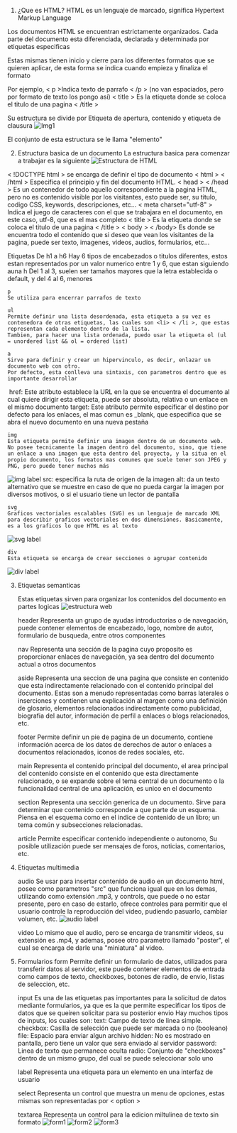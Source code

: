 1. ¿Que es HTML?
HTML es un lenguaje de marcado, significa Hypertext Markup Language

Los documentos HTML se encuentran estrictamente organizados. Cada parte del documento esta diferenciada, declarada y determinada por etiquetas especificas

Estas mismas tienen inicio y cierre para los diferentes formatos que se quieren aplicar, de esta forma se indica cuando empieza y finaliza el formato

Por ejemplo, < p >Indica texto de parrafo < /p > (no van espaciados, pero por formato de texto los pongo así)
< title > Es la etiqueta donde se coloca el titulo de una pagina < /title >

Su estructura se divide por Etiqueta de apertura, contenido y etiqueta de clausura
![Img1](imgs/img1.png.png)

El conjunto de esta estructura se le llama "elemento"

2. Estructura basica de un documento
La estructura basica para comenzar a trabajar es la siguiente
![Estructura de HTML](imgs/structure.png)

< !DOCTYPE html > se encarga de definir el tipo de documento
< html > < /html > Especifica el principio y fin del documento HTML.
< head > < /head > Es un contenedor de todo aquello correspondiente a la pagina HTML, pero no es contenido visible por los visitantes, esto puede ser, su titulo, codigo CSS, keywords, descripciones, etc...
< meta charset="utf-8" > Indica el juego de caracteres con el que se trabajara en el documento, en este caso, utf-8, que es el mas completo
< title > Es la etiqueta donde se coloca el titulo de una pagina < /title >
< body > < /body> Es donde se encuentra todo el contenido que si deseo que vean los visitantes de la pagina, puede ser texto, imagenes, videos, audios, formularios, etc...

Etiquetas
    De h1 a h6
    Hay 6 tipos de encabezados o titulos diferentes, estos estan representados por un valor numerico entre 1 y 6, que estan siguiendo auna h
    Del 1 al 3, suelen ser tamaños mayores que la letra establecida o default, y del 4 al 6, menores

    p
    Se utiliza para encerrar parrafos de texto

    ul
    Permite definir una lista desordenada, esta etiqueta a su vez es contenedora de otras etiquetas, las cuales son <li> < /li >, que estas representan cada elemento dentro de la lista.
    Tambien, para hacer una lista ordenada, puedo usar la etiqueta ol (ul = unordered list && ol = ordered list)

    a
    Sirve para definir y crear un hipervinculo, es decir, enlazar un documento web con otro.
    Por defecto, esta conlleva una sintaxis, con parametros dentro que es importante desarrollar
![<a>](imgs/alabel.png)
    href: Este atributo establece la URL en la que se encuentra el documento al cual quiere dirigir esta etiqueta, puede ser absoluta, relativa o un enlace en el mismo documento
    target: Este atributo permite especificar el destino por defecto para los enlaces, el mas comun es _blank, que especifica que se abra el nuevo documento en una nueva pestaña

    img
    Esta etiqueta permite definir una imagen dentro de un documento web.
    No posee tecnicamente la imagen dentro del documento, sino, que tiene un enlace a una imagen que esta dentro del proyecto, y la situa en el propio documento, los formatos mas comunes que suele tener son JPEG y PNG, pero puede tener muchos más
![img label](imgs/imglabel.png)
    src: especifica la ruta de origen de la imagen
    alt: da un texto alternativo que se muestre en caso de que no pueda cargar la imagen por diversos motivos, o si el usuario tiene un lector de pantalla

    svg
    Graficos vectoriales escalables (SVG) es un lenguaje de marcado XML para describir graficos vectoriales en dos dimensiones. Basicamente, es a los graficos lo que HTML es al texto
![svg label ](imgs/svglabel.png) 

    div
    Esta etiqueta se encarga de crear secciones o agrupar contenido
![div label](divlabel.png)


3. Etiquetas semanticas

    Estas etiquetas sirven para organizar los contenidos del documento en partes logicas
    ![estructura web](estructura_web.png)

    header
    Representa un grupo de ayudas introductorias o de navegación, puede contener elementos de encabezado, logo, nombre de autor, formulario de busqueda, entre otros componentes

    nav
    Representa una sección de la pagina cuyo proposito es proporcionar enlaces de navegación, ya sea dentro del documento actual a otros documentos

    aside
    Representa una seccion de una pagina que consiste en contenido que esta indirectamente relacionado con el contenido principal del documento. Estas son a menudo representadas como barras laterales o inserciones y contienen una explicación al margen como una definición de glosario, elementos relacionados indirectamente como publicidad, biografia del autor, información de perfil a enlaces o blogs relacionados, etc.

    footer
    Permite definir un pie de pagina de un documento, contiene información acerca de los datos de derechos de autor o enlaces a documentos relacionados, iconos de redes sociales, etc.

    main
    Representa el contenido principal del documento, el area principal del contenido consiste en el contenido que esta directamente relacionado, o se expande sobre el tema central de un documento o la funcionalidad central de una aplicación, es unico en el documento

    section
    Representa una sección generica de un documento. Sirve para determinar que contenido corresponde a que parte de un esquema. Piensa en el esquema como en el indice de contenido de un libro; un tema común y subsecciones relacionadas.

    article
    Permite especificar contenido independiente o autonomo, Su posible utilización puede ser mensajes de foros, noticias, comentarios, etc.


4. Etiquetas multimedia

    audio
    Se usar para insertar contenido de audio en un documento html,  posee como parametros "src" que funciona igual que en los demas, utilizando como extensión .mp3, y controls, que puede o no estar presente, pero en caso de estarlo, ofrece controles para permitir que el usuario controle la reproducción del video, pudiendo pasuarlo, cambiar volumen, etc.
    ![audio label](imgs/audiolabel.png)

    video
    Lo mismo que el audio, pero se encarga de transmitir videos, su extensión es .mp4, y ademas, posee otro parametro llamado "poster", el cual se encarga de darle una "miniatura" al video.


5. Formularios
    form
    Permite definir un formulario de datos, utilizados para transferir datos al servidor, este puede contener elementos de entrada como campos de texto, checkboxes, botones de radio, de envio, listas de seleccion, etc.

    input
    Es una de las etiquetas pas importantes para la solicitud de datos mediante formularios, ya que es la que permite especificar los tipos de datos que se queiren solicitar para su posterior envio
    Hay muchos tipos de inputs, los cuales son:
        text: Campo de texto de linea simple.
        checkbox: Casilla de selección que puede ser marcada o no (booleano)
        file: Espacio para enviar algun archivo
        hidden: No es mostrado en pantalla, pero tiene un valor que sera enviado al servidor
        password: Linea de texto que permanece oculta
        radio: Conjunto de "checkboxes" dentro de un mismo grupo, del cual se puede seleccionar solo uno

    label
    Representa una etiqueta para un elemento en una interfaz de usuario

    select
    Representa un control que muestra un menu de opciones, estas mismas son representadas por < option >

    textarea
    Representa un control para la edicion miltulinea de texto sin formato
    ![form1](imgs/form1.png)
    ![form2](imgs/form2.png)
    ![form3](imgs/form3.png)